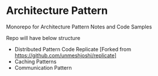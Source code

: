 # Architecture Pattern
Monorepo for Architecture Pattern Notes and Code Samples 

Repo will have below structure 

- Distributed Pattern Code Replicate [Forked from https://github.com/unmeshjoshi/replicate]
- Caching Patterns
- Communication Pattern

